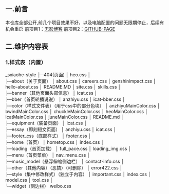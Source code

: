 ## 一.前言
本仓库全部公开,前几个项目效果不好，以及电脑配置的问题无限期停止，后续有机会重启
前项目1：[无影博客](https://www.wyblog1.tk)
前项目2：[GITHUB-PAGE](https://github.com/661111/github-page)

## 二.维护内容表

### 1.样式表（内置）
_sxiaohe-style
├─404(页面)
│      heo.css
│      
├─about（关于页面）
│      about.css
│      careers.css
│      genshinimpact.css
│      hello-about.css
│      README.MD
│      site.css
│      skills.css
│      
├─banner（其他页面头部信息）
│      icat.css
│      
├─bber（首页轮播说说）
│      anzhiyu.css
│      icat-bber.css
│      
├─color（样式文件表）（用于css中的部分色块）
│      anzhiyuMainColor.css
│      bwindMainColor.css
│      chuckleMainColor.css
│      heoMainColor.css
│      icatMainColor.css
│      juneMainColor.css
│      README.md
│      
├─equipment（装备页面）
│      icat.css
│      
├─essay（即刻短文页面）
│      anzhiyu.css
│      icat.css
│      
├─footer_css（底部样式）
│      footer.css
│      
├─home（首页）
│      hometop.css
│      index.css
│      
├─loading（首页加载）
│      full_pace.css
│      loading_img.css
│      
├─menu（首页菜单）
│      nav_menu.css
│      
├─music_model（悬浮伸缩侧边栏）
│      contact-info.css
│      
├─other（其他内容）（恶搞）（可删除）
│      error422.css
│      
├─style（集中修改样式）（独立于内容）
│      important.css
│      index.css
│      model.css
│      tool.css
│      
└─widget（侧边栏）
        weibo.css